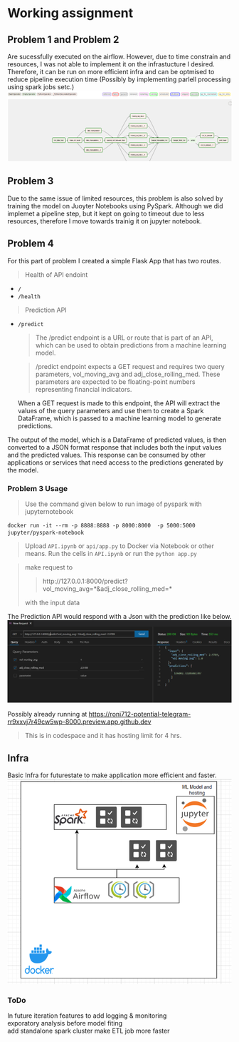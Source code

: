 # Working assignment

## Problem 1 and Problem 2

Are sucessfully executed on the airflow. However, due to time constrain and resources, I was not able to implement it on the infrastucture I desired. Therefore, it can be run on more efficient infra and can be optmised to reduce pipeline execution time (Possibly by implementing parlell processing using spark jobs setc.)
<img src= "dag.png">

## Problem 3 
Due to the same issue of limited resources, this problem is also solved by training the model on Juoyter Notebooks using PySpark. Although we did implemet a pipeline step, but it kept on going to timeout due to less resources, therefore I move towards trainig it on jupyter notebook.

## Problem 4
For this part of problem I created a simple Flask App that has two routes.
> Health of API endoint
 -  `/` 
 - `/health` 
> Prediction API
 - `/predict`
    > The /predict endpoint is a URL or route that is part of an API, which can be used to obtain predictions from a machine learning model.
    
    > /predict endpoint expects a GET request and requires two query parameters, vol_moving_avg and adj_close_rolling_med. These parameters are expected to be floating-point numbers representing financial indicators.
    
    When a GET request is made to this endpoint, the API will extract the values of the query parameters and use them to create a Spark DataFrame, which is passed to a machine learning model to generate predictions.

The output of the model, which is a DataFrame of predicted values, is then converted to a JSON format response that includes both the input values and the predicted values. This response can be consumed by other applications or services that need access to the predictions generated by the model.

### Problem 3 Usage
> Use the command given below to run image of pyspark with jupyternotebook

    docker run -it --rm -p 8888:8888 -p 8000:8000  -p 5000:5000 jupyter/pyspark-notebook

> Upload `API.ipynb` or `api/app.py` to Docker via Notebook or other means.
> Run the cells in `API.ipynb` or run the `python app.py`

> make request to 
>> <p>http://127.0.0.1:8000/predict?vol_moving_avg=*&adj_close_rolling_med=*</p>
> with the input data

The Prediction API would respond with a Json with the prediction like below.
<img src="APIReqRes.png" />

Possibly already running at https://roni712-potential-telegram-rr9xxvj7r49cw5wp-8000.preview.app.github.dev
> This is in codespace and it has hosting limit for 4 hrs.

## Infra

Basic Infra for futurestate to make application more efficient and faster.
<img src="infra.png">


### ToDo

In future iteration features to add
 logging & monitoring <br>
 exporatory analysis before model fiting <br>
 add standalone spark cluster make ETL job more faster <br>
